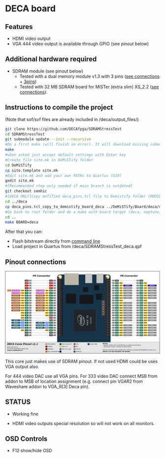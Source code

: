 # DECA board

## Features

* HDMI video output
* VGA 444 video output is available through GPIO (see pinout below)

## Additional hardware required

- SDRAM module  (see pinout below)
  - Tested with a dual memory module v1.3 with 3 pins ([see connections](https://github.com/SoCFPGA-learning/DECA/tree/main/Projects/sdram_mister_deca) + [3pins](https://github.com/DECAfpga/DECA_board/blob/main/Sdram_mister_deca/README_3pins.md))
  - Tested with 32 MB SDRAM board for MiSTer (extra slim) XS_2.2 ([see connections](https://github.com/SoCFPGA-learning/DECA/tree/main/Projects/sdram_mister_deca)).

## Instructions to compile the project

(Note that sof/svf files are already included in /deca/output_files/)

```sh
git clone https://github.com/DECAfpga/SDRAMStressTest
cd SDRAMStressTest
git submodule update --init --recursive
#Do a first make (will finish in error). It will download missing submodules 
make
#when asked just accept default settings with Enter key
#Create file site.mk in DeMiSTify folder 
cd DeMiSTify
cp site.template site.mk
#Edit site.mk and add your own PATHs to Quartus (Q19)
gedit site.mk
#[Recommended step only needed if main branch is outdated]
git checkout somhic
#[DECA ONLY]Copy mofified deca_pins.tcl file to Demistify folder (MODIFICATION FOR 3 PINS SDRAM. THIS IS A TEMPORARY FIX)
cd ../deca
cp deca_pins.tcl_copy_to_demistify_board_deca ../DeMiSTify/Board/deca/deca_pins.tcl 
#Go back to root folder and do a make with board target (deca, neptuno, ...). If not specified it will compile for all targets.
cd ..
make BOARD=deca
```

After that you can:

* Flash bitstream directly from [command line](https://github.com/DECAfpga/DECA_binaries#flash-bitstream-to-fgpa-with-quartus)
* Load project in Quartus from /deca/SDRAMStressTest_deca.qpf

## Pinout connections

![pinout_deca](pinout_deca.png)

This core just makes use of SDRAM pinout.  If not used HDMI could be uses VGA output also.

For 444 video DAC use all VGA pins. For 333 video DAC connect MSB from addon to MSB of location assignment (e.g. connect pin VGAR2 from Waveshare addon to VGA_R[3] Deca pin).

## STATUS

* Working fine

* HDMI video outputs special resolution so will not work on all monitors. 

## OSD Controls

* F12 show/hide OSD 

  
